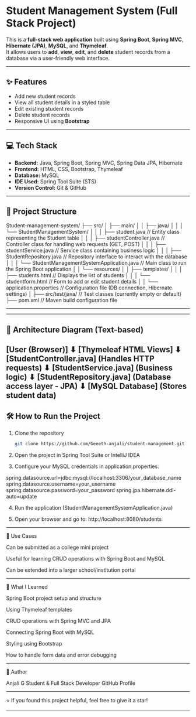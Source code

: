 # Student Management System (Full Stack Project)

This is a **full-stack web application** built using **Spring Boot**, **Spring MVC**, **Hibernate (JPA)**, **MySQL**, and **Thymeleaf**.  
It allows users to **add**, **view**, **edit**, and **delete** student records from a database via a user-friendly web interface.

---

## ✨ Features

- Add new student records  
- View all student details in a styled table  
- Edit existing student records  
- Delete student records  
- Responsive UI using **Bootstrap**

---

## 💻 Tech Stack

- **Backend:** Java, Spring Boot, Spring MVC, Spring Data JPA, Hibernate  
- **Frontend:** HTML, CSS, Bootstrap, Thymeleaf  
- **Database:** MySQL  
- **IDE Used:** Spring Tool Suite (STS)  
- **Version Control:** Git & GitHub

---

## 📂 Project Structure
Student-management-system/
├── src/
│   ├── main/
│   │   ├── java/
│   │   │   └── StudentManagementSystem/
│   │   │       ├── student.java                            // Entity class representing the Student table
│   │   │       ├── studentController.java           // Controller class for handling web requests (GET, POST)
│   │   │       ├── studentService.java                // Service class containing business logic
│   │   │       ├── StudentRepository.java         // Repository interface to interact with the database
│   │   │       └── StudentManagementSystemApplication.java // Main class to run the Spring Boot application
│   │   └── resources/
│   │       ├── templates/
│   │       │   ├── students.html                 // Displays the list of students
│   │       │   └── studentform.html              // Form to add or edit student details
│   │       └── application.properties            // Configuration file (DB connection, Hibernate settings)
│
├── src/test/java/                                // Test classes (currently empty or default)
├── pom.xml                                        // Maven build configuration file

---

---
## 📐 Architecture Diagram (Text-based)
[User (Browser)]
       ⬇
[Thymeleaf HTML Views]
       ⬇
[StudentController.java]
   (Handles HTTP requests)
       ⬇
[StudentService.java]
   (Business logic)
       ⬇
[StudentRepository.java]
   (Database access layer - JPA)
       ⬇
[MySQL Database]
   (Stores student data)
---

## 🛠️ How to Run the Project

1. Clone the repository  
   ```bash
   git clone https://github.com/Geeeth-anjali/student-management.git

2. Open the project in Spring Tool Suite or IntelliJ IDEA


3. Configure your MySQL credentials in application.properties:

spring.datasource.url=jdbc:mysql://localhost:3306/your_database_name
spring.datasource.username=your_username
spring.datasource.password=your_password
spring.jpa.hibernate.ddl-auto=update


4. Run the application (StudentManagementSystemApplication.java)


5. Open your browser and go to:
http://localhost:8080/students




---

🎯 Use Cases

Can be submitted as a college mini project

Useful for learning CRUD operations with Spring Boot and MySQL

Can be extended into a larger school/institution portal



---

📘 What I Learned

Spring Boot project setup and structure

Using Thymeleaf templates

CRUD operations with Spring MVC and JPA

Connecting Spring Boot with MySQL

Styling using Bootstrap

How to handle form data and error debugging



---

📌 Author

Anjali G
Student & Full Stack Developer
GitHub Profile


---

⭐ If you found this project helpful, feel free to give it a star!

---